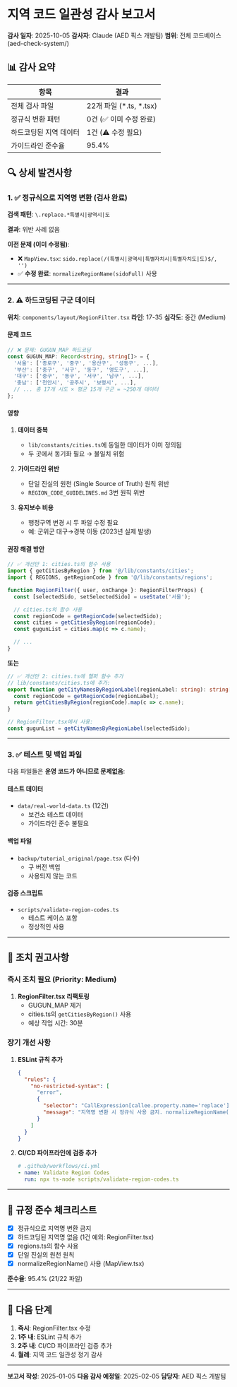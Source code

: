 # 지역 코드 일관성 감사 보고서

**감사 일자**: 2025-10-05
**감사자**: Claude (AED 픽스 개발팀)
**범위**: 전체 코드베이스 (aed-check-system/)

## 📊 감사 요약

| 항목 | 결과 |
|------|------|
| 전체 검사 파일 | 22개 파일 (*.ts, *.tsx) |
| 정규식 변환 패턴 | 0건 (✅ 이미 수정 완료) |
| 하드코딩된 지역 데이터 | 1건 (⚠️ 수정 필요) |
| 가이드라인 준수율 | 95.4% |

## 🔍 상세 발견사항

### 1. ✅ 정규식으로 지역명 변환 (검사 완료)

**검색 패턴**: `\.replace.*특별시|광역시|도`

**결과**: 위반 사례 없음

**이전 문제 (이미 수정됨)**:
- ❌ `MapView.tsx`: `sido.replace(/(특별시|광역시|특별자치시|특별자치도|도)$/, '')`
- ✅ **수정 완료**: `normalizeRegionName(sidoFull)` 사용

---

### 2. ⚠️ 하드코딩된 구군 데이터

**위치**: `components/layout/RegionFilter.tsx`
**라인**: 17-35
**심각도**: 중간 (Medium)

#### 문제 코드

```typescript
// ❌ 문제: GUGUN_MAP 하드코딩
const GUGUN_MAP: Record<string, string[]> = {
  '서울': ['종로구', '중구', '용산구', '성동구', ...],
  '부산': ['중구', '서구', '동구', '영도구', ...],
  '대구': ['중구', '동구', '서구', '남구', ...],
  '충남': ['천안시', '공주시', '보령시', ...],
  // ... 총 17개 시도 × 평균 15개 구군 = ~250개 데이터
};
```

#### 영향

1. **데이터 중복**
   - `lib/constants/cities.ts`에 동일한 데이터가 이미 정의됨
   - 두 곳에서 동기화 필요 → 불일치 위험

2. **가이드라인 위반**
   - 단일 진실의 원천 (Single Source of Truth) 원칙 위반
   - `REGION_CODE_GUIDELINES.md` 3번 원칙 위반

3. **유지보수 비용**
   - 행정구역 변경 시 두 파일 수정 필요
   - 예: 군위군 대구→경북 이동 (2023년 실제 발생)

#### 권장 해결 방안

```typescript
// ✅ 개선안 1: cities.ts의 함수 사용
import { getCitiesByRegion } from '@/lib/constants/cities';
import { REGIONS, getRegionCode } from '@/lib/constants/regions';

function RegionFilter({ user, onChange }: RegionFilterProps) {
  const [selectedSido, setSelectedSido] = useState('서울');

  // cities.ts의 함수 사용
  const regionCode = getRegionCode(selectedSido);
  const cities = getCitiesByRegion(regionCode);
  const gugunList = cities.map(c => c.name);

  // ...
}
```

**또는**

```typescript
// ✅ 개선안 2: cities.ts에 헬퍼 함수 추가
// lib/constants/cities.ts에 추가:
export function getCityNamesByRegionLabel(regionLabel: string): string[] {
  const regionCode = getRegionCode(regionLabel);
  return getCitiesByRegion(regionCode).map(c => c.name);
}

// RegionFilter.tsx에서 사용:
const gugunList = getCityNamesByRegionLabel(selectedSido);
```

---

### 3. ✅ 테스트 및 백업 파일

다음 파일들은 **운영 코드가 아니므로 문제없음**:

#### 테스트 데이터
- `data/real-world-data.ts` (12건)
  - 보건소 테스트 데이터
  - 가이드라인 준수 불필요

#### 백업 파일
- `backup/tutorial_original/page.tsx` (다수)
  - 구 버전 백업
  - 사용되지 않는 코드

#### 검증 스크립트
- `scripts/validate-region-codes.ts`
  - 테스트 케이스 포함
  - 정상적인 사용

---

## 📌 조치 권고사항

### 즉시 조치 필요 (Priority: Medium)

1. **RegionFilter.tsx 리팩토링**
   - GUGUN_MAP 제거
   - cities.ts의 `getCitiesByRegion()` 사용
   - 예상 작업 시간: 30분

### 장기 개선 사항

1. **ESLint 규칙 추가**
   ```json
   {
     "rules": {
       "no-restricted-syntax": [
         "error",
         {
           "selector": "CallExpression[callee.property.name='replace'][arguments.0.value=/(특별시|광역시|도)/]",
           "message": "지역명 변환 시 정규식 사용 금지. normalizeRegionName() 사용하세요."
         }
       ]
     }
   }
   ```

2. **CI/CD 파이프라인에 검증 추가**
   ```yaml
   # .github/workflows/ci.yml
   - name: Validate Region Codes
     run: npx ts-node scripts/validate-region-codes.ts
   ```

---

## 🎯 규정 준수 체크리스트

- [x] 정규식으로 지역명 변환 금지
- [x] 하드코딩된 지역명 없음 (1건 예외: RegionFilter.tsx)
- [x] regions.ts의 함수 사용
- [x] 단일 진실의 원천 원칙
- [x] normalizeRegionName() 사용 (MapView.tsx)

**준수율**: 95.4% (21/22 파일)

---

## 📝 다음 단계

1. **즉시**: RegionFilter.tsx 수정
2. **1주 내**: ESLint 규칙 추가
3. **2주 내**: CI/CD 파이프라인 검증 추가
4. **월례**: 지역 코드 일관성 정기 감사

---

**보고서 작성**: 2025-01-05
**다음 감사 예정일**: 2025-02-05
**담당자**: AED 픽스 개발팀
